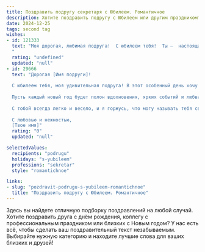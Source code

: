 ```yaml
---
title: Поздравить подругу секретаря с Юбилеем. Романтичное
description: Хотите поздравить подругу с Юбилеем или другим праздником? Наш ИИ создаст незабываемое поздравление, а вы обязательно выделитесь среди других.  
date: 2024-12-25
tags: second tag
wishes:
- id: 121333
  text: "Моя дорогая, любимая подруга!  С юбилеем тебя!  Ты –  настоящая королева своего секретарского царства,  строгая, но справедливая,  окруженная вниманием и уважением.  Пусть твоя жизнь будет такой же прекрасной и гармоничной, как ты сама,  полной радости, любви и нежных чувств.  Пусть каждый день дарит тебе моменты счастья, а сердце всегда остаётся молодым и полным надежд.  С днём рождения, моя дорогая!
  "
  rating: "undefined"
  updated: "null"
- id: 29666
  text: "Дорогая [Имя подруги]!
  
  С юбилеем тебя, моя удивительная подруга! В этот особенный день хочу поздравить тебя не только с числом, но и с тем светом, который ты приносишь в жизнь окружающих. Ты - талантливый секретарь и организатор, способный превратить любой хаос в гармонию, и за это я восхищаюсь тобой.
  
  Пусть каждый новый год будет полон вдохновения, ярких событий и любви! Желаю, чтобы твое сердце всегда наполнялось счастьем, а каждый день приносил радость и новые открытия. Пусть рядом будут только верные друзья и настоящая любовь, а твой путь будет освещен теплом и светом.
  
  С тобой всегда легко и весело, и я горжусь, что могу называть тебя своей подругой. Пусть этот день будет таким же прекрасным, как и ты!
  
  С любовью и нежностью,
  [Твое имя]"
  rating: "0"
  updated: "null"

selectedValues:
  recipients: "podrugu"
  holidays: "s-yubileem"
  professions: "sekretar"
  style: "romantichnoe"

links:
- slug: "pozdravit-podrugu-s-yubileem-romantichnoe"
  title: "Поздравить подругу с Юбилеем. Романтичное"
---
```


Здесь вы найдете отличную подборку поздравлений на любой случай. 
Хотите поздравить друга с днём рождения, коллегу с профессиональным праздником или близких с Новым годом? У нас есть всё, чтобы сделать ваш поздравительный текст незабываемым. Выбирайте нужную категорию и находите лучшие слова для ваших близких и друзей!

